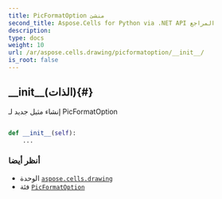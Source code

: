 ```yaml
---
title: PicFormatOption منشئ
second_title: Aspose.Cells for Python via .NET API المراجع
description:
type: docs
weight: 10
url: /ar/aspose.cells.drawing/picformatoption/__init__/
is_root: false
---
```

##  \_\_init\_\_(الذات){#}
إنشاء مثيل جديد لـ PicFormatOption



```python

def __init__(self):
    ...
```





###  أنظر أيضا
* الوحدة [`aspose.cells.drawing`](../../)
* فئة [`PicFormatOption`](/cells/python-net/ar/aspose.cells.drawing/picformatoption)
